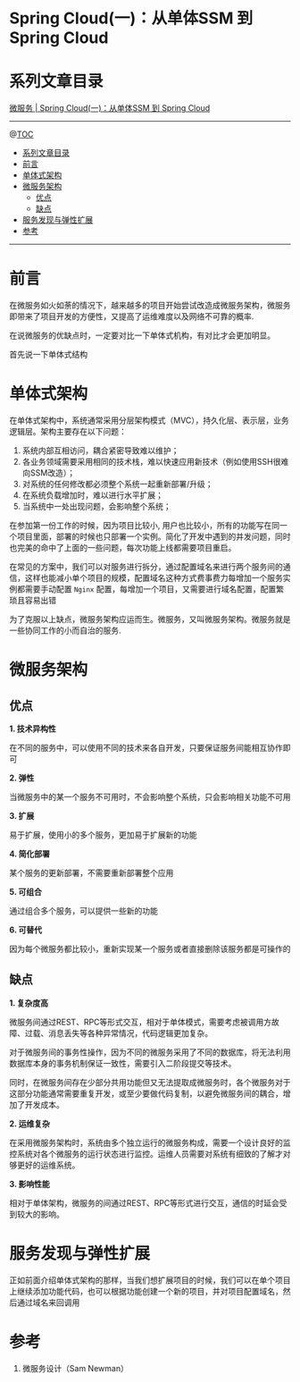 <h1> Spring Cloud(一)：从单体SSM 到 Spring Cloud </h1>

# 系列文章目录

[微服务 | Spring Cloud(一)：从单体SSM 到 Spring Cloud](https://blog.csdn.net/zyndev/article/details/84102893)

---

@[TOC](文章目录)

- [系列文章目录](#系列文章目录)
- [前言](#前言)
- [单体式架构](#单体式架构)
- [微服务架构](#微服务架构)
  - [优点](#优点)
  - [缺点](#缺点)
- [服务发现与弹性扩展](#服务发现与弹性扩展)
- [参考](#参考)

---

# 前言

在微服务如火如荼的情况下，越来越多的项目开始尝试改造成微服务架构，微服务即带来了项目开发的方便性，又提高了运维难度以及网络不可靠的概率.

在说微服务的优缺点时，一定要对比一下单体式机构，有对比才会更加明显。

首先说一下单体式结构

# 单体式架构

在单体式架构中，系统通常采用分层架构模式（MVC），持久化层、表示层，业务逻辑层。架构主要存在以下问题：

1. 系统内部互相访问，耦合紧密导致难以维护；
2. 各业务领域需要采用相同的技术栈，难以快速应用新技术（例如使用SSH很难向SSM改造）；
3. 对系统的任何修改都必须整个系统一起重新部署/升级；
4. 在系统负载增加时，难以进行水平扩展；
5. 当系统中一处出现问题，会影响整个系统；

在参加第一份工作的时候，因为项目比较小, 用户也比较小，所有的功能写在同一个项目里面，部署的时候也只部署一个实例。简化了开发中遇到的并发问题，同时也完美的命中了上面的一些问题，每次功能上线都需要项目重启。

在常见的方案中，我们可以对服务进行拆分，通过配置域名来进行两个服务间的通信，这样也能减小单个项目的规模，配置域名这种方式费事费力每增加一个服务实例都需要手动配置 `Nginx` 配置，每增加一个项目，又需要进行域名配置，配置繁琐且容易出错


为了克服以上缺点，微服务架构应运而生。微服务，又叫微服务架构。微服务就是一些协同工作的小而自治的服务.

# 微服务架构

## 优点

**1. 技术异构性**

在不同的服务中，可以使用不同的技术来各自开发，只要保证服务间能相互协作即可

**2. 弹性**

当微服务中的某一个服务不可用时，不会影响整个系统，只会影响相关功能不可用

**3. 扩展**

易于扩展，使用小的多个服务，更加易于扩展新的功能

**4. 简化部署**

某个服务的更新部署，不需要重新部署整个应用

**5. 可组合**

通过组合多个服务，可以提供一些新的功能

**6. 可替代**

因为每个微服务都比较小，重新实现某一个服务或者直接删除该服务都是可操作的

## 缺点

**1. 复杂度高**

微服务间通过REST、RPC等形式交互，相对于单体模式，需要考虑被调用方故障、过载、消息丢失等各种异常情况，代码逻辑更加复杂。

对于微服务间的事务性操作，因为不同的微服务采用了不同的数据库，将无法利用数据库本身的事务机制保证一致性，需要引入二阶段提交等技术。

同时，在微服务间存在少部分共用功能但又无法提取成微服务时，各个微服务对于这部分功能通常需要重复开发，或至少要做代码复制，以避免微服务间的耦合，增加了开发成本。

**2. 运维复杂**

在采用微服务架构时，系统由多个独立运行的微服务构成，需要一个设计良好的监控系统对各个微服务的运行状态进行监控。运维人员需要对系统有细致的了解才对够更好的运维系统。

**3. 影响性能**

相对于单体架构，微服务的间通过REST、RPC等形式进行交互，通信的时延会受到较大的影响。

# 服务发现与弹性扩展

正如前面介绍单体式架构的那样，当我们想扩展项目的时候，我们可以在单个项目上继续添加功能代码，也可以根据功能创建一个新的项目，并对项目配置域名，然后通过域名来回调用

# 参考

1. 微服务设计（Sam Newman）


